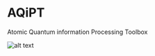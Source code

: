 # AQiPT
Atomic Quantum information Processing Toolbox

![alt text](https://github.com/manuelmorgado/AQiPT/blob/main/resources/aqipt_logo.png?raw=true)
